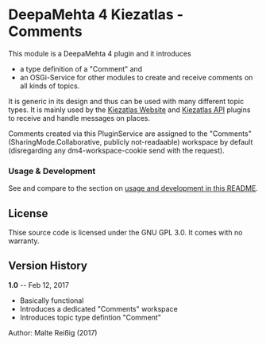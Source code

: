 
DeepaMehta 4 Kiezatlas -  Comments
==================================

This module is a DeepaMehta 4 plugin and it introduces 

*  a type definition of a "Comment" and
*  an OSGi-Service for other modules to create and receive comments on all kinds of topics.

It is generic in its design and thus can be used with many different topic types. It is mainly used by the [Kiezatlas Website](https://github.com/mukil/dm4-kiezatlas-website) and [Kiezatlas API](http://github.com/mukil/dm4-kiezatlas-famportal) plugins to receive and handle messages on places.

Comments created via this PluginService are assigned to the "Comments" (SharingMode.Collaborative, publicly not-readaable) workspace by default (disregarding any dm4-workspace-cookie send with the request).


### Usage & Development

See and compare to the section on [usage and development in this README](https://github.com/mukil/dm4-kiezatlas-website#usage--development).


License
-------

Thise source code is licensed under the GNU GPL 3.0. It comes with no warranty.


Version History
---------------

**1.0** -- Feb 12, 2017

- Basically functional
- Introduces a dedicated "Comments" workspace
- Introduces topic type defintion "Comment"

Author: Malte Reißig (2017)
